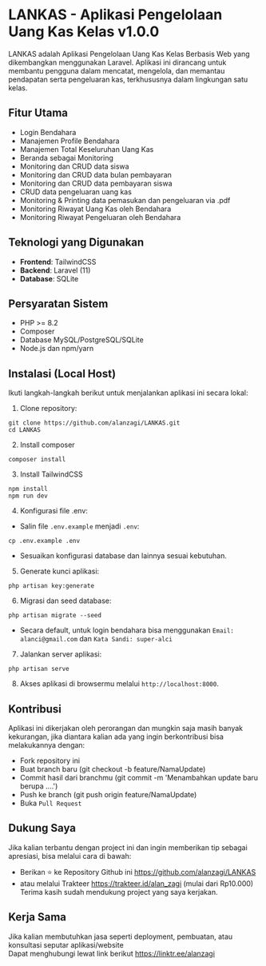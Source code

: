 # LANKAS - Aplikasi Pengelolaan Uang Kas Kelas v1.0.0

LANKAS adalah Aplikasi Pengelolaan Uang Kas Kelas Berbasis Web yang dikembangkan menggunakan Laravel. Aplikasi ini dirancang untuk membantu pengguna dalam mencatat, mengelola, dan memantau pendapatan serta pengeluaran kas, terkhususnya dalam lingkungan satu kelas.

## Fitur Utama

- Login Bendahara
- Manajemen Profile Bendahara
- Manajemen Total Keseluruhan Uang Kas
- Beranda sebagai Monitoring
- Monitoring dan CRUD data siswa
- Monitoring dan CRUD data bulan pembayaran
- Monitoring dan CRUD data pembayaran siswa
- CRUD data pengeluaran uang kas
- Monitoring & Printing data pemasukan dan pengeluaran via .pdf
- Monitoring Riwayat Uang Kas oleh Bendahara
- Monitoring Riwayat Pengeluaran oleh Bendahara

## Teknologi yang Digunakan

- **Frontend**: TailwindCSS
- **Backend**: Laravel (11)
- **Database**: SQLite

## Persyaratan Sistem

- PHP >= 8.2
- Composer
- Database MySQL/PostgreSQL/SQLite
- Node.js dan npm/yarn

## Instalasi (Local Host)

Ikuti langkah-langkah berikut untuk menjalankan aplikasi ini secara lokal:

1. Clone repository:
``` 
git clone https://github.com/alanzagi/LANKAS.git 
cd LANKAS
```
2. Install composer
```
composer install
```
3. Install TailwindCSS
```
npm install
npm run dev
```
4. Konfigurasi file .env:
- Salin file `.env.example` menjadi `.env`:
```
cp .env.example .env
```
- Sesuaikan konfigurasi database dan lainnya sesuai kebutuhan.
5. Generate kunci aplikasi:
```
php artisan key:generate
```
6. Migrasi dan seed database:
```
php artisan migrate --seed
```
- Secara default, untuk login bendahara bisa menggunakan
`Email: alanci@gmail.com` dan `Kata Sandi: super-alci`
7. Jalankan server aplikasi:
```
php artisan serve
```
8. Akses aplikasi di browsermu melalui `http://localhost:8000`.

## Kontribusi
Aplikasi ini dikerjakan oleh perorangan dan mungkin saja masih banyak kekurangan, jika diantara kalian ada yang ingin berkontribusi bisa melakukannya dengan:
- Fork repository ini
- Buat branch baru (git checkout -b feature/NamaUpdate)
- Commit hasil dari branchmu (git commit -m 'Menambahkan update baru berupa ....')
- Push ke branch (git push origin feature/NamaUpdate)
- Buka `Pull Request`

## Dukung Saya
Jika kalian terbantu dengan project ini dan ingin memberikan tip sebagai apresiasi, bisa melalui cara di bawah:
- Berikan ⭐ ke Repository Github ini https://github.com/alanzagi/LANKAS
- atau melalui Trakteer https://trakteer.id/alan_zagi (mulai dari Rp10.000)
Terima kasih sudah mendukung project yang saya kerjakan.

## Kerja Sama
Jika kalian membutuhkan jasa seperti deployment, pembuatan, atau konsultasi seputar aplikasi/website  
Dapat menghubungi lewat link berikut https://linktr.ee/alanzagi
